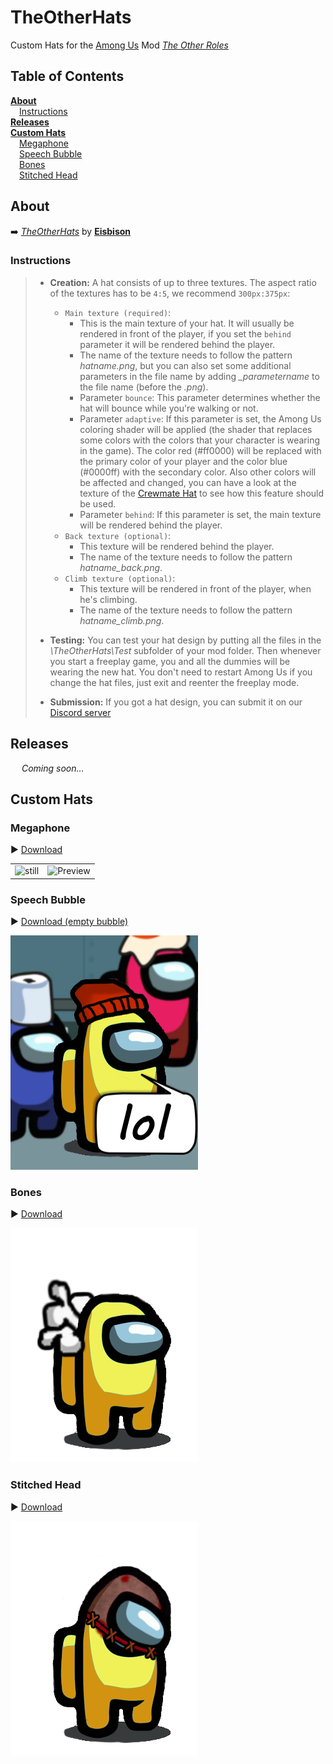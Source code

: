 # TheOtherHats
Custom Hats for the [Among Us](https://innersloth.com/gameAmongUs.php) Mod *[The Other Roles](https://github.com/Eisbison/TheOtherRoles)*

## Table of Contents

**[About](#about)**    
&emsp;[Instructions](#instructions)    
[**Releases**](#releases)    
[**Custom Hats**](#custom-hats)    
&emsp;[Megaphone](#megaphone)    
&emsp;[Speech Bubble](#speech-bubble)    
&emsp;[Bones](#bones)    
&emsp;[Stitched Head](#stitched-head)    

## About

:arrow_right: [*TheOtherHats*](https://github.com/Eisbison/TheOtherRoles#custom-hats) by [**Eisbison**](https://github.com/Eisbison)

### Instructions

> - **Creation:** A hat consists of up to three textures. The aspect ratio of the textures has to be `4:5`, we recommend `300px:375px`:
>   - `Main texture (required)`:
>     - This is the main texture of your hat. It will usually be rendered in front of the player, if you set the `behind` parameter it will be rendered behind the player.
>     - The name of the texture needs to follow the pattern *hatname.png*, but you can also set some additional parameters in the file name by adding *_parametername* to the file name (before the *.png*).
>     - Parameter `bounce`: This parameter determines whether the hat will bounce while you're walking or not.
>     - Parameter `adaptive`: If this parameter is set, the Among Us coloring shader will be applied (the shader that replaces some colors with the colors that your character is wearing in the game). The color red (#ff0000) will be replaced with the primary color of your player and the color blue (#0000ff) with the secondary color. Also other colors will be affected and changed, you can have a look at the texture of the [Crewmate Hat](https://static.wikia.nocookie.net/among-us-wiki/images/e/e0/Crewmate_hat.png) to see how this feature should be used.
>     - Parameter `behind`: If this parameter is set, the main texture will be rendered behind the player.
>   - `Back texture (optional)`:
>     - This texture will be rendered behind the player.
>     - The name of the texture needs to follow the pattern *hatname_back.png*.
>   - `Climb texture (optional)`:
>     - This texture will be rendered in front of the player, when he's climbing.
>     - The name of the texture needs to follow the pattern *hatname_climb.png*.
> - **Testing:** You can test your hat design by putting all the files in the *\TheOtherHats\Test* subfolder of your mod folder. Then whenever you start a freeplay game, you and all the dummies will be wearing the new hat. You don't need to restart Among Us if you change the hat files, just exit and reenter the freeplay mode.
>
> - **Submission:** If you got a hat design, you can submit it on our [Discord server](https://discord.gg/77RkMJHWsM)

## Releases

&emsp; *Coming soon…*

## Custom Hats

### Megaphone

► [Download](resources/hats/megaphone)

|                                                              |                                       |
| ------------------------------------------------------------ | ------------------------------------- |
| ![still](images\demo_megaphone-still.png) | ![Preview](images/demo_megaphone.gif) |



### Speech Bubble

► [Download (empty bubble)](resources/hats/speech-bubble/speech-bubble_bounce.png)

![Preview](images/demo_speech-bubble.png)

### Bones

► [Download](resources/hats/bones)

![Preview](images/demo_bones.png)

### Stitched Head

► [Download](resources/hats/stitched/stitched.png)

![Preview](images/demo_stitched.png)

